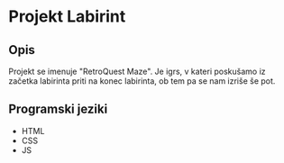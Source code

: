 # Projekt Labirint

## Opis
 Projekt se imenuje "RetroQuest Maze". Je igrs, v kateri poskušamo iz začetka labirinta priti na konec labirinta, ob tem pa se nam izriše še pot.
## Programski jeziki
- HTML
- CSS
- JS
